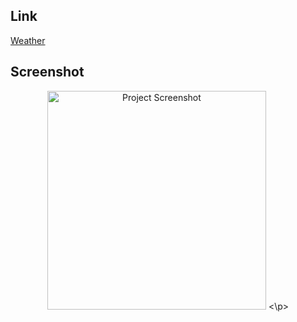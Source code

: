 ## Link
[Weather](https://weather00001.netlify.app/)

## Screenshot
<p align="center">
  <img src="https://github.com/user-attachments/assets/4466d536-e8f3-488f-a356-5671e04bfaaa" alt="Project Screenshot" width="350">
<\p>


